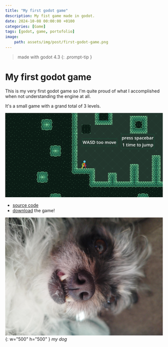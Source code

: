 ```yaml
---
title: "My first godot game"
description: My fist game made in godot.
date: 2024-10-08 00:00:00 +0100
categories: [Game]
tags: [godot, game, portofolio]
image:
    path: assets/img/post/first-godot-game.png
---
```

>made with godot 4.3
{: .prompt-tip }
# My first godot game

This is my very first godot game so I'm quite proud of what I accomplished when not understanding the engine at all.

It's a small game with a grand total of 3 levels.

![me](/assets/img/post/first-godot-game.png)

- [source code](https://github.com/DeanLemans/2d-platformer-godot) 
- [download](https://github.com/DeanLemans/2d-platformer-godot/releases) the game!

![dog4](assets/img/personal/dog4.jpg){: w="500" h="500" }
_my dog_
